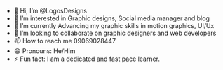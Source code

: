 - 👋 Hi, I’m @LogosDesigns
- 👀 I’m interested in Graphic designs, Social media manager and blog
- 🌱 I’m currently Advancing my graphic skills in motion graphics, UI/Ux
- 💞️ I’m looking to collaborate on graphic designers and web developers
- 📫 How to reach me 09069028447
- 😄 Pronouns: He/Him
- ⚡ Fun fact: I am a dedicated and fast pace learner. 

<!---
LogosDesigns/LogosDesigns is a ✨ special ✨ repository because its `README.md` (this file) appears on your GitHub profile.
You can click the Preview link to take a look at your changes.
--->
